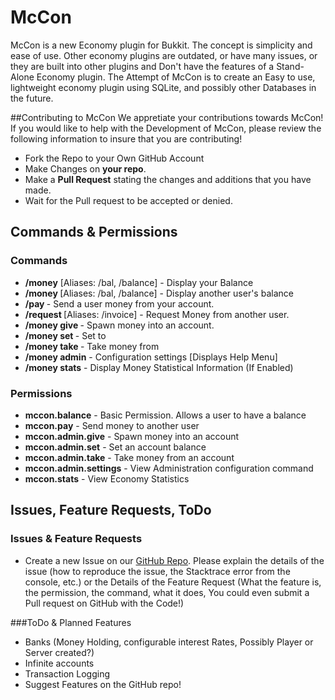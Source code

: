 McCon
=====
McCon is a new Economy plugin for Bukkit. The concept is simplicity and ease of use. Other economy plugins are outdated, or have many issues, or they are built into other plugins and Don't have the features of a Stand-Alone Economy plugin. The Attempt of McCon is to create an Easy to use, lightweight economy plugin using SQLite, and possibly other Databases in the future.

##Contributing to McCon
We appretiate your contributions towards McCon! If you would like to help with the Development of McCon, please review the following information to insure that you are contributing!

* Fork the Repo to your Own GitHub Account
* Make Changes on **your repo**.
* Make a **Pull Request** stating the changes and additions that you have made.
* Wait for the Pull request to be accepted or denied.

## Commands & Permissions
### Commands
* **/money** [Aliases: /bal, /balance] - Display your Balance
* **/money <account>** [Aliases: /bal, /balance] - Display another user's balance
* **/pay <account> <amount>** - Send a user money from your account.
* **/request <account> <amount>** [Aliases: /invoice] - Request Money from another user.
* **/money give <account> <amount>** - Spawn money into an account.
* **/money set <account> <balance>** - Set <account> to <balance>
* **/money take <account> <amount>** - Take money from <account>
* **/money admin** - Configuration settings [Displays Help Menu]
* **/money stats** - Display Money Statistical Information (If Enabled)

### Permissions
* **mccon.balance** - Basic Permission. Allows a user to have a balance
* **mccon.pay** - Send money to another user
* **mccon.admin.give** - Spawn money into an account
* **mccon.admin.set** - Set an account balance
* **mccon.admin.take** - Take money from an account
* **mccon.admin.settings** - View Administration configuration command
* **mccon.stats** - View Economy Statistics

## Issues, Feature Requests, ToDo

### Issues & Feature Requests
* Create a new Issue on our [GitHub Repo](https://github.com/Saes/McCon/issues). Please explain the details of the issue (how to reproduce the issue, the Stacktrace error from the console, etc.) or the Details of the Feature Request (What the feature is, the permission, the command, what it does, You could even submit a Pull request on GitHub with the Code!)

###ToDo & Planned Features
* Banks (Money Holding, configurable interest Rates, Possibly Player or Server created?)
* Infinite accounts
* Transaction Logging
* Suggest Features on the GitHub repo!